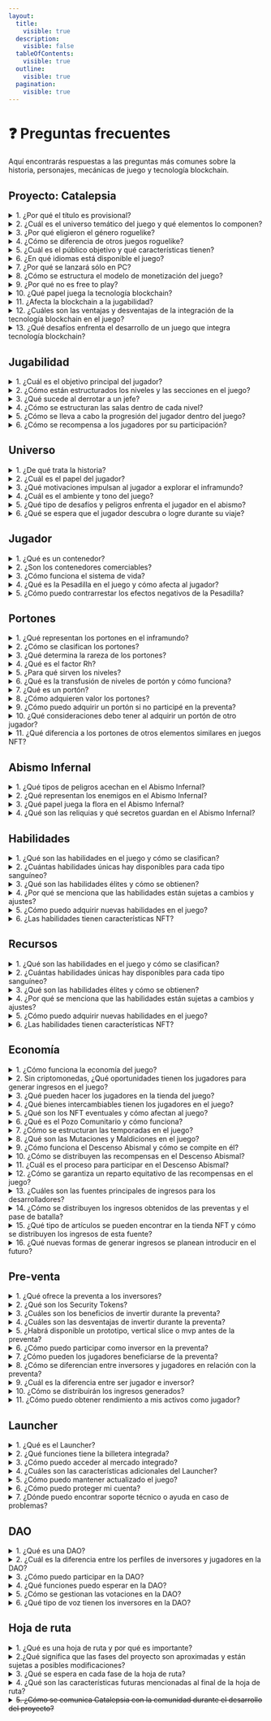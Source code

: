 ```yaml
---
layout:
  title:
    visible: true
  description:
    visible: false
  tableOfContents:
    visible: true
  outline:
    visible: true
  pagination:
    visible: true
---
```


# ❓ Preguntas frecuentes

Aquí encontrarás respuestas a las preguntas más comunes sobre la historia, personajes, mecánicas de juego y tecnología blockchain.

## Proyecto: Catalepsia

<details>

<summary>1. ¿Por qué el título es provisional?</summary>

El título es provisional debido a que necesitamos ocultar el título real mientras realizamos los registros de protección de la propiedad intelectual correspondiente con el fin de evitar que un tercero lo haga por nosotros.

</details>

<details>

<summary>2. ¿Cuál es el universo temático del juego y qué elementos lo componen?</summary>

El universo temático se desarrolla en un abismo infernal, donde los jugadores enfrentan desafíos oscuros y peligrosos. Incluye elementos de fantasía tenebrosa, con una estética dominada por colores oscuros y sombríos, y una historia que involucra la lucha entre el bien y el mal.

</details>

<details>

<summary>3. ¿Por qué eligieron el género roguelike?</summary>

El género roguelike fue elegido tras una extensa investigación del mercado web2/web3. Actualmente es uno de los géneros más vendidos (Steam), y donde más estudios noveles realizan su debut. En web3 carece de representación.

</details>

<details>

<summary>4. ¿Cómo se diferencia de otros juegos roguelike?</summary>

Se diferencia de otros juegos roguelike por su enfoque en una perspectiva en tercera persona y un entorno tridimensional, lo que ofrece una experiencia de juego más inmersiva. Además, la integración de la tecnología blockchain añade una capa adicional de interactividad y propiedad de activos digitales únicos.

</details>

<details>

<summary>5. ¿Cuál es el público objetivo y qué características tienen?</summary>

El público objetivo son jugadores de entre 18 y 35 años, apasionados por los videojuegos desafiantes, interesados en adoptar nuevas tecnologías y con conocimientos o interés en finanzas. Este público disfruta de juegos como Hades, Hollow Knight, Mortal Shell o Dark Souls.

</details>

<details>

<summary>6. ¿En qué idiomas está disponible el juego?</summary>

El juego está disponible en español e inglés. Conforme avance el desarrollo del juego habrá disponible más idiomas.

</details>

<details>

<summary>7. ¿Por qué se lanzará sólo en PC?</summary>

Aunque el género roguelike es adaptable a cualquier plataforma, el modo de negocio no lo es. Por tanto, sólo se lanzará en PC bajo el sistema operativo Windows. No obstante, no descartamos la posibilidad de llegar a otras plataformas si cambian las circunstancias.

</details>

<details>

<summary>8. ¿Cómo se estructura el modelo de monetización del juego?</summary>

El modelo de monetización del juego se basa en la venta de licencias premium con NFTs, comisiones por transacciones dentro del juego, pases de batalla, competiciones eSports y otras actividades que generan ingresos, mientras que se evitan expansiones de contenido adicional o DLC.

</details>

<details>

<summary>9. ¿Por qué no es free to play?</summary>

Somos conscientes que actualmente el modelo free to play es demandado por los jugadores pero, bajo nuestro criterio, no es un modelo compatible con el modelo playtoearn.

</details>

<details>

<summary>10. ¿Qué papel juega la tecnología blockchain?</summary>

La tecnología blockchain permite a los jugadores poseer activos digitales únicos dentro del juego, como objetos, personajes y portones. Esto le otorga a los jugadores mayor control y propiedad a los jugadores sobre sus pertenencias virtuales.

</details>

<details>

<summary>11. ¿Afecta la blockchain a la jugabilidad?</summary>

La blockchain no afecta a la jugabilidad. Puedes jugar sin prestarle atención a las funciones que añade la blockchain.

</details>

<details>

<summary>12. ¿Cuáles son las ventajas y desventajas de la integración de la tecnología blockchain en el juego?</summary>

Las ventajas incluyen la propiedad de activos digitales, una economía descentralizada, transparencia y seguridad en las transacciones. Sin embargo, las desventajas pueden ser la complejidad técnica, barreras de entrada para algunos jugadores, desafíos de escalabilidad, costos asociados y la mala reputación de proyectos anteriores.

</details>

<details>

<summary>13. ¿Qué desafíos enfrenta el desarrollo de un juego que integra tecnología blockchain?</summary>

El desarrollo de un juego que integra tecnología blockchain enfrenta desafíos como la complejidad técnica, la educación del usuario sobre la tecnología, la escalabilidad, los costos asociados y la reputación del proyecto debido a experiencias previas negativas en el ámbito de los juegos basados en blockchain.

</details>

## Jugabilidad

<details>

<summary>1. ¿Cuál es el objetivo principal del jugador?</summary>

El objetivo principal del jugador en Catalepsia es explorar la mazmorra abismal, enfrentar desafíos y jefes, obtener recompensas y progresar en el juego a través de los 20 niveles del Abismo Infernal.

</details>

<details>

<summary>2. ¿Cómo están estructurados los niveles y las secciones en el juego?</summary>

Los 20 niveles del juego están divididos en 5 secciones tematizadas, cada una con sus propios desafíos únicos. Al final de cada sección, los jugadores deben enfrentarse a un poderoso jefe que guarda el acceso a la siguiente sección de niveles.

</details>

<details>

<summary>3. ¿Qué sucede al derrotar a un jefe?</summary>

Derrotar a un jefe permite al jugador obtener grandes recompensas. Luego debe tomar la decisión de continuar descendiendo en el abismo para enfrentar desafíos más difíciles o realizar una plegaria para abandonar el abismo y conservar el botín obtenido.

</details>

<details>

<summary>4. ¿Cómo se estructuran las salas dentro de cada nivel?</summary>

Cada nivel está compuesto por varias salas generadas proceduralmente, que varían en número y desafíos. Los jugadores deben superar todas las salas de un nivel para tener la oportunidad de descender al siguiente nivel del abismo.

</details>

<details>

<summary>5. ¿Cómo se lleva a cabo la progresión del jugador dentro del juego?</summary>

La progresión del jugador en "Catalepsia" implica la exploración de la mazmorra abismal, la superación de desafíos y jefes, la adquisición de botín y la mejora de habilidades. A medida que los jugadores avanzan, enfrentan objetivos a corto, mediano y largo plazo que contribuyen a su desarrollo en el juego.

</details>

<details>

<summary>6. ¿Cómo se recompensa a los jugadores por su participación?</summary>

Se espera que los jugadores exploren la mazmorra abismal, enfrenten desafíos y jefes, obtengan recompensas, mejoren sus habilidades y participen en la economía del juego. Su participación se recompensa con botín, progreso en el juego y la oportunidad de competir en eventos eSports.

</details>

## Universo

<details>

<summary>1. ¿De qué trata la historia?</summary>

Catalepsia presenta una historia épica que se remonta a los albores del tiempo, donde una entidad primigenia, que encarnaba tanto la luz como la oscuridad, dio origen a la creación del universo. Esta entidad, compuesta por la creación y la destrucción, eventualmente se separó debido a diferencias irreconciliables, lo que desencadenó una feroz batalla entre ellos. La destrucción fue desterrada al inframundo, donde aguarda pacientemente la llegada de aquellos que sucumben al pecado.

</details>

<details>

<summary>2. ¿Cuál es el papel del jugador?</summary>

El jugador asume el papel de un ser atormentado y encadenado al portón del inframundo, atrapado en un estado entre la vida y la muerte. Obligado a expiar sus pecados y alimentar la sed de sangre del portón, el jugador se aventura en el abismo para enfrentar desafíos desconocidos y buscar redención.

</details>

<details>

<summary>3. ¿Qué motivaciones impulsan al jugador a explorar el inframundo?</summary>

El jugador se ve impulsado por la necesidad de expiar sus pecados y liberarse del tormento que lo aflige en el inframundo. Además, la incertidumbre sobre su verdadera naturaleza y destino, así como la esperanza de encontrar redención, lo llevan a enfrentar los peligros del abismo.

</details>

<details>

<summary>4. ¿Cuál es el ambiente y tono del juego?</summary>

El ambiente es oscuro, misterioso y turbio, reflejando la atmósfera del inframundo y la lucha entre la luz y la oscuridad. El tono es sombrío y desesperado, con una sensación de tensión y miedo que acompaña al jugador en su viaje hacia lo desconocido.

</details>

<details>

<summary>5. ¿Qué tipo de desafíos y peligros enfrenta el jugador en el abismo?</summary>

El jugador enfrenta una variedad de desafíos, incluyendo criaturas monstruosas, trampas mortales y obstáculos ambientales.

</details>

<details>

<summary>6. ¿Qué se espera que el jugador descubra o logre durante su viaje?</summary>

Se espera que el jugador descubra la verdad sobre su propia naturaleza y destino, así como encuentre redención al enfrentar sus pecados y superar los peligros del inframundo. Además, el jugador puede desentrañar misterios sobre la historia del universo mientras explora el abismo.

</details>

## Jugador

<details>

<summary>1. ¿Qué es un contenedor?</summary>

El contenedor es el representante virtual del jugador en el abismo infernal.

</details>

<details>

<summary>2. ¿Son los contenedores comerciables?</summary>

No, los contenedores no poseen características NFT y no pueden ser objeto de comercio. Son representaciones virtuales del jugador en el juego y no están diseñados para ser transferibles o intercambiables entre jugadores. Todos los jugadores disponen del mismo aspecto.

</details>

<details>

<summary>3. ¿Cómo funciona el sistema de vida?</summary>

El sistema de vida se compone de tres elementos principales: plaquetas, sangre y plasma. Las plaquetas actúan como un escudo temporal, la sangre representa la salud general del jugador y el plasma controla la capacidad para realizar evasiones.

</details>

<details>

<summary>4. ¿Qué es la Pesadilla en el juego y cómo afecta al jugador?</summary>

Es un sistema que limita las recompensas y mitiga el exceso de tiempo de juego. Después de 6 horas continuas de juego, se aplica un decremento gradual en la salud del jugador, reduciéndola hasta un 20%, hasta que el jugador se desconecte por un tiempo equivalente al tiempo acumulado en Pesadilla.

</details>

<details>

<summary>5. ¿Cómo puedo contrarrestar los efectos negativos de la Pesadilla?</summary>

Los jugadores tienen la opción de adquirir una poción especial que limita los efectos negativos de la Pesadilla, permitiéndoles prolongar su sesión de juego con mayor seguridad.

</details>

## Portones

<details>

<summary>1. ¿Qué representan los portones en el inframundo?</summary>

Los portones son representaciones vívidas de los pecados acumulados por los humanos durante su vida, moldeados según su configuración única de habilidades. Cada portón revela los errores y transgresiones del individuo frente a ellos, y se requiere llenarlos con esquirlas de sangre para avanzar en el inframundo.

</details>

<details>

<summary>2. ¿Cómo se clasifican los portones?</summary>

Los portones se clasifican según el tipo de sangre al que están vinculados: A, AB, B y O. Cada tipo de sangre otorga al jugador acceso a un conjunto distinto de habilidades, lo que añade profundidad estratégica al juego y fomenta la exploración y experimentación.

</details>

<details>

<summary>3. ¿Qué determina la rareza de los portones?</summary>

La rareza de los portones está vinculada a la rareza de su tipo sanguíneo. Se clasifican como común (Tipo O), poco común (Tipo A), raro (Tipo B) y legendario (Tipo AB), lo que determina qué habilidades pueden utilizar los contenedores.

</details>

<details>

<summary>4. ¿Qué es el factor Rh?</summary>

El factor Rh determina la compatibilidad de las habilidades entre tipos sanguíneos. Se decide con una probabilidad del 60% para los tipos sanguíneos negativos y del 40% para los positivos.

</details>

<details>

<summary>5. ¿Para qué sirven los niveles?</summary>

Los niveles son necesarios para profundizar en los niveles del abismo. Son requeridos tras la derrota de un jefe de sección.

</details>

<details>

<summary>6. ¿Qué es la transfusión de niveles de portón y cómo funciona?</summary>

La transfusión de niveles de portón permite a los jugadores aumentar sus niveles de portón intercambiando niveles con otros jugadores. Sin embargo, cada transfusión conlleva una penalización del 20% de esquirlas de sangre, lo que busca desincentivar el abuso del sistema y promover una gestión cuidadosa de los recursos.

</details>

<details>

<summary>7. ¿Qué es un portón?</summary>

Un portón es un elemento asignado a cada jugador que representa su progresión. Es equivalente a las "Lands" en otros juegos NFT, pero adquiere valor a través del tiempo y la participación del jugador en el juego.

</details>

<details>

<summary>8. ¿Cómo adquieren valor los portones?</summary>

Los portones adquieren valor a medida que los jugadores exploran y participan en el juego, sacrificando esquirlas de sangre para aumentar su nivel. Los niveles más altos otorgan acceso a las secciones del abismo.

</details>

<details>

<summary>9. ¿Cómo puedo adquirir un portón si no participé en la preventa?</summary>

Comprando una licencia normal te se asignará un portón. Este portón no tiene nivel. Sin embargo, es posible adquirir un portón a otro jugador con un portón de más nivel.

</details>

<details>

<summary>10. ¿Qué consideraciones debo tener al adquirir un portón de otro jugador?</summary>

Al adquirir un Portón NFT de otro jugador, debes considerar su nivel, el tiempo de juego invertido, y el precio de venta actual del portón. Esto te ayudará a tomar una decisión informada sobre qué Portón adquirir según tu poder económico y objetivos en el juego.

</details>

<details>

<summary>11. ¿Qué diferencia a los portones de otros elementos similares en juegos NFT?</summary>

Un portón equivale a una land en la mayoría de los juegos NFT. Las lands adquieren valor por su ecasez , la cercanía al centro del universo del juego o si tienen más recursos que otros. Al ser valores articificiales, en la mayoría de los casos pierden parte o todo su valor. Los portones funcionan a la inversa. Son repartidos a todos los jugadores y adquieren valor conforme el jugador invierte tiempo en el juego. De esta forma los jugadores que más aporten al juego tienen portones (lands) de más valor.

</details>

## Abismo Infernal

<details>

<summary>1. ¿Qué tipos de peligros acechan en el Abismo Infernal?</summary>

En el Abismo Infernal, los aventureros se enfrentarán a numerosos peligros, desde criaturas abismales hostiles hasta trampas mortales y flora retorcida. Cada paso es un desafío, y cada decisión puede ser la diferencia entre la vida y la muerte.

</details>

<details>

<summary>2. ¿Qué representan los enemigos en el Abismo Infernal?</summary>

Los enemigos en el Abismo Infernal son seres oscuros y hostiles que desafían la valentía y habilidad del aventurero. Con tácticas astutas y ferocidad implacable, representan un obstáculo formidable en el camino hacia las profundidades del abismo.

</details>

<details>

<summary>3. ¿Qué papel juega la flora en el Abismo Infernal?</summary>

La flora retorcida y corrompida por la oscuridad del abismo también presenta una amenaza oculta bajo su apariencia engañosa. Las plantas del abismo son tan bellas como letales, desafiando la percepción y la supervivencia de los aventureros.

</details>

<details>

<summary>4. ¿Qué son las reliquias y qué secretos guardan en el Abismo Infernal?</summary>

Las reliquias son antiguas cámaras envueltas en misterio y peligro que se encuentran en las profundidades del abismo. Cada una contiene secretos y poderes ocultos, como la Pila Abismal, un santuario misterioso que ofrece poder sobrenatural y regenerativo, o la Estatua Antigua, una reliquia perturbadora que puede desencadenar consecuencias imprevistas para aquellos que se atreven a interactuar con ella.

</details>

## Habilidades

<details>

<summary>1. ¿Qué son las habilidades en el juego y cómo se clasifican?</summary>

Las habilidades son capacidades únicas y poderosas que permiten a los jugadores enfrentar los desafíos en el inframundo. Se clasifican en cuatro tipos según el tipo sanguíneo del portón del jugador: Tipo O, Tipo A, Tipo B y Tipo AB.

</details>

<details>

<summary>2. ¿Cuántas habilidades únicas hay disponibles para cada tipo sanguíneo?</summary>

Cada tipo sanguíneo dispone de 12 habilidades únicas que reflejan un estilo de juego específico y otorgan al jugador una variedad de capacidades para enfrentar los desafíos del inframundo.

</details>

<details>

<summary>3. ¿Qué son las habilidades élites y cómo se obtienen?</summary>

Las habilidades élites son habilidades especiales disponibles para cada tipo sanguíneo que proporcionan beneficios poderosos en el combate. Se obtienen según el tipo sanguíneo del portón del jugador y ofrecen ventajas estratégicas únicas.

</details>

<details>

<summary>4. ¿Por qué se menciona que las habilidades están sujetas a cambios y ajustes?</summary>

Las habilidades están en constante revisión y ajuste para garantizar una experiencia de juego equilibrada y emocionante para todos los jugadores. Esto significa que las habilidades pueden modificarse antes del lanzamiento oficial del juego para mejorar la jugabilidad y la diversión de los usuarios.

</details>

<details>

<summary>5. ¿Cómo puedo adquirir nuevas habilidades en el juego?</summary>

Las habilidades pueden ser adquiridas a medida que los jugadores exploran y progresan en el juego, descendiendo por el abismo y desbloqueando nuevos rangos de habilidades. Además, las habilidades también pueden ser comerciadas en el mercado NFT entre los jugadores.

</details>

<details>

<summary>6. ¿Las habilidades tienen características NFT?</summary>

Sí, las habilidades tienen características NFT, lo que les otorga un valor único y la capacidad de ser comerciadas entre los jugadores en el mercado NFT. Cada habilidad es un elemento digital auténtico y exclusivo que puede ser transferido y negociado, lo que aumenta su valor dentro del juego.

</details>

## Recursos

<details>

<summary>1. ¿Qué son las habilidades en el juego y cómo se clasifican?</summary>

Las habilidades son capacidades únicas y poderosas que permiten a los jugadores enfrentar los desafíos en el inframundo. Se clasifican en cuatro tipos según el tipo sanguíneo del portón del jugador: Tipo O, Tipo A, Tipo B y Tipo AB.

</details>

<details>

<summary>2. ¿Cuántas habilidades únicas hay disponibles para cada tipo sanguíneo?</summary>

Cada tipo sanguíneo dispone de 12 habilidades únicas que reflejan un estilo de juego específico y otorgan al jugador una variedad de capacidades para enfrentar los desafíos del inframundo.

</details>

<details>

<summary>3. ¿Qué son las habilidades élites y cómo se obtienen?</summary>

Las habilidades élites son habilidades especiales disponibles para cada tipo sanguíneo que proporcionan beneficios poderosos en el combate. Se obtienen según el tipo sanguíneo del portón del jugador y ofrecen ventajas estratégicas únicas.

</details>

<details>

<summary>4. ¿Por qué se menciona que las habilidades están sujetas a cambios y ajustes?</summary>

Las habilidades están en constante revisión y ajuste para garantizar una experiencia de juego equilibrada y emocionante para todos los jugadores. Esto significa que las habilidades pueden modificarse antes del lanzamiento oficial del juego para mejorar la jugabilidad y la diversión de los usuarios.

</details>

<details>

<summary>5. ¿Cómo puedo adquirir nuevas habilidades en el juego?</summary>

Las habilidades pueden ser adquiridas a medida que los jugadores exploran y progresan en el juego, descendiendo por el abismo y desbloqueando nuevos rangos de habilidades. Además, las habilidades también pueden ser comerciadas en el mercado NFT entre los jugadores.

</details>

<details>

<summary>6. ¿Las habilidades tienen características NFT?</summary>

Sí, las habilidades tienen características NFT, lo que les otorga un valor único y la capacidad de ser comerciadas entre los jugadores en el mercado NFT. Cada habilidad es un elemento digital auténtico y exclusivo que puede ser transferido y negociado, lo que aumenta su valor dentro del juego.

</details>

## Economía

<details>

<summary>1. ¿Cómo funciona la economía del juego?</summary>

La economía del juego funciona sin hacer uso de criptomonedas. Nos centramos en el valor que aportan los NFT. Los NFT representan activos digitales únicos que pueden ser poseídos, transferidos y negociados entre los jugadores en el mercado.

</details>

<details>

<summary>2. Sin criptomonedas, ¿Qué oportunidades tienen los jugadores para generar ingresos en el juego?</summary>

Los jugadores tienen diversas oportunidades para generar ingresos en el juego, incluyendo participar en el comercio de habilidades, esquirlas, recursos y niveles de portones del juego, así como competir en competiciones para obtener diversas recompensas del fondo común.

</details>

<details>

<summary>3. ¿Qué pueden hacer los jugadores en la tienda del juego?</summary>

Los jugadores pueden comprar, vender e intercambiar NFT en la tienda. Con una comprensión profunda del juego y una estrategia bien pensada, los jugadores pueden capitalizar al máximo su habilidad para identificar y adquirir los NFT más valiosos, aprovechando así las oportunidades para obtener ganancias sustanciales en el mercado.

</details>

<details>

<summary>4. ¿Qué bienes intercambiables tienen los jugadores en el juego?</summary>

Los jugadores tienen acceso a diversos bienes intercambiables en el juego, incluyendo esquirlas de sangre, pociones de diversos tipos (como la Poción de Sangre Vital, la Poción de Plaquetas Revitalizantes y la Poción de Plasma Protector), hostias de resiliencia y llaves abismales. Cada uno de estos elementos es un activo digital único que puede ser poseído, transferido y negociado en el mercado NFT.

</details>

<details>

<summary>5. ¿Qué son los NFT eventuales y cómo afectan al juego?</summary>

Algunos objetos en el juego pueden tener una adquisición eventual, lo que significa que solo se pueden obtener en un momento específico, como eventos especiales, lanzamientos exclusivos o colecciones limitadas. Con el tiempo, si estos objetos comienzan a demandarse, pueden aumentar significativamente su valor. Los jugadores deben estar atentos a estos eventos para aprovechar estas oportunidades.

</details>

<details>

<summary>6. ¿Qué es el Pozo Comunitario y cómo funciona?</summary>

El Pozo Comunitario es la fuente de recompensas para los jugadores, alimentado por las comisiones generadas por intercambios de bienes (NFT) o preventas. Este fondo garantiza recompensas sostenibles y proporcionales a la actividad y el compromiso de la comunidad de jugadores.

</details>

<details>

<summary>7. ¿Cómo se estructuran las temporadas en el juego?</summary>

Las temporadas en el juego tienen una duración de 35 días, seguidas de un período de descanso de 15 días. Durante las temporadas, los jugadores compiten y contribuyen al Pozo Comunitario, que luego se utiliza para las recompensas de la próxima temporada.

</details>

<details>

<summary>8. ¿Qué son las Mutaciones y Maldiciones en el juego?</summary>

Las Mutaciones alteran el comportamiento de los enemigos, variando sus movimientos o ataques. Las Maldiciones, elegidas por los jugadores a través de la DAO, deshabilitan ciertas runas seleccionadas, lo que agrega desafío y variedad a cada temporada.

</details>

<details>

<summary>9. ¿Cómo funciona el Descenso Abismal y cómo se compite en él?</summary>

El Descenso Abismal es un modo de competición donde los jugadores descienden por el Abismo Infernal, siendo evaluados por su rendimiento. La velocidad de avance, la eficacia en la derrota de enemigos y el uso de objetos son factores clave para determinar la puntuación del jugador.

</details>

<details>

<summary>10. ¿Cómo se distribuyen las recompensas en el Descenso Abismal?</summary>

El Descenso Abismal está dividido en divisiones, y las recompensas se distribuyen según la abundancia del Pozo Comunitario. Cada división recibe un porcentaje específico del Pozo Comunitario, y los mejores jugadores de cada división optan a estas recompensas.

</details>

<details>

<summary>11. ¿Cuál es el proceso para participar en el Descenso Abismal?</summary>

Para competir en el Descenso Abismal, los jugadores deben activar el modo competición antes de adentrarse en el Abismo Infernal. El juego evaluará su desempeño mientras exploran el Abismo y registrarán diversas acciones y eventos durante el descenso.

</details>

<details>

<summary>12. ¿Cómo se garantiza un reparto equitativo de las recompensas en el juego?</summary>

Se establecen reglas específicas para el reparto de recompensas, como limitar la cantidad del Pozo Comunitario a $1M y asegurarse de que, si la recompensa es menor a $40.000, no haya recompensas esa temporada, a menos que se inyecte liquidez adicional. Estas reglas garantizan un reparto equitativo y sostenible de las recompensas.

</details>

<details>

<summary>13. ¿Cuáles son las fuentes principales de ingresos para los desarrolladores?</summary>

Las principales fuentes de ingresos activos incluyen las preventas, el pase de batalla, la venta de cosméticos y los patrocinios y colaboraciones. Además, se generarán ingresos pasivos a través de la tienda en el juego y las comisiones sobre transacciones dentro del ecosistema del juego.

</details>

<details>

<summary>14. ¿Cómo se distribuyen los ingresos obtenidos de las preventas y el pase de batalla?</summary>

Del total de ingresos generados por las preventas y el pase de batalla, el 85% se destina a los desarrolladores para respaldar el desarrollo continuo del juego, mientras que el 15% se destina al pozo comunitario para recompensas y mejoras en el juego.

</details>

<details>

<summary>15. ¿Qué tipo de artículos se pueden encontrar en la tienda NFT y cómo se distribuyen los ingresos de esta fuente?</summary>

En la tienda NFT, los jugadores pueden encontrar artículos cosméticos, potenciadores o elementos de conveniencia a cambio de dinero real. De las transacciones en la tienda NFT, el 5% se destina a los desarrolladores, el 80% al jugador que realiza la compra y el 15% al pozo comunitario.

</details>

<details>

<summary>16. ¿Qué nuevas formas de generar ingresos se planean introducir en el futuro?</summary>

En el futuro, se planea introducir nuevas oportunidades para que tanto inversores como jugadores generen ingresos adicionales. Estas oportunidades se agregarán gradualmente a medida que avance la hoja de ruta del juego. Se anima a los jugadores a permanecer atentos para no perderse ninguna novedad al respecto.

</details>

## Pre-venta

<details>

<summary>1. ¿Qué ofrece la preventa a los inversores?</summary>

La preventa ofrece a los inversores la oportunidad de adquirir acciones de la empresa mediante Security Tokens. Esto les otorga una participación directa en el negocio, lo que significa que recibirán rendimientos a medida que el ecosistema de la empresa se expanda y genere beneficios.

</details>

<details>

<summary>2. ¿Qué son los Security Tokens?</summary>

Los Security Tokens son activos digitales que representan una participación en el negocio. Al adquirir estos tokens durante la preventa, los inversores obtienen derechos similares a los accionistas tradicionales, como dividendos y derechos de voto.

</details>

<details>

<summary>3. ¿Cuáles son los beneficios de invertir durante la preventa?</summary>

Al invertir durante la preventa, los participantes pueden beneficiarse de la apreciación del valor de los Security Tokens. Esto les permite beneficiarse de la expansión y desarrollo continuo del proyecto, aumentando el valor de sus inversiones a largo plazo.

</details>

<details>

<summary>4. ¿Cuáles son las desventajas de invertir durante la preventa?</summary>

Invertir durante la preventa puede presentar desafíos como mayor riesgo debido a la incertidumbre en proyectos tempranos, menor liquidez de los tokens, falta de garantías, posibles cambios en el proyecto y menor transparencia en la información disponible.

</details>

<details>

<summary>5. ¿Habrá disponible un prototipo, vertical slice o mvp antes de la preventa?</summary>

Sí. Habrá un prototipo/vertical slice disponible antes de la preventa para que los inversores puedan valorar mejor el desempeño del equipo.

</details>

<details>

<summary>6. ¿Cómo puedo participar como inversor en la preventa?</summary>

Para participar como inversor en la preventa, simplemente sigue las instrucciones proporcionadas en nuestro sitio web oficial. Deberás completar el proceso de registro y adquisición de los Security Tokens según las indicaciones proporcionadas.

</details>

<details>

<summary>7. ¿Cómo pueden los jugadores beneficiarse de la preventa?</summary>

Participar en la preventa como jugador te ofrece acceso anticipado al juego, recompensas exclusivas, descuentos en NFT y la oportunidad de adquirir activos digitales exclusivos que pueden aumentar su valor con el tiempo, incluyendo la posibilidad de conseguir portones de rareza extraña y recursos que les permitirán avanzar más rápido en el juego.

</details>

<details>

<summary>8. ¿Cómo se diferencian entre inversores y jugadores en relación con la preventa?</summary>

Los enfoques para inversores y jugadores se diferencian en función de las necesidades y expectativas de cada grupo. Mientras que los inversores buscan participar en el negocio y obtener rendimientos financieros, los jugadores buscan obtener beneficios específicos dentro del juego que mejoren su experiencia de juego y los sumerjan más en el universo virtual de Cataplesia.

</details>

<details>

<summary>9. ¿Cuál es la diferencia entre ser jugador e inversor?</summary>

Hemos dividido claramente la figura del jugador y del inversor para evitar conflictos de intereses. Los jugadores pueden disfrutar del juego sin la presión de ser inversores, mientras que los inversores tienen la oportunidad de participar en la preventa y obtener rendimientos a través de los Security Tokens.

</details>

<details>

<summary>10. ¿Cómo se distribuirán los ingresos generados?</summary>

Los ingresos generados por se distribuirán de manera equitativa entre los inversores, los desarrolladores y la comunidad de jugadores, según las políticas y los acuerdos establecidos en el proyecto.

</details>

<details>

<summary>11. ¿Cómo puedo obtener rendimiento a mis activos como jugador?</summary>

Como jugador, puedes obtener rendimiento a tus activos participando en la compra y venta de NFT en la tienda, compitiendo en eventos para ganar recompensas en dólares, convirtiéndote en un coleccionista de activos digitales raros y obteniendo recursos valiosos dentro del juego para comercializarlos.

</details>

## Launcher

<details>

<summary>1. ¿Qué es el Launcher?</summary>

El Launcher es una aplicación que actúa como punto de acceso al ecosistema de Catalepsia, permitiendo a los usuarios ejecutar el juego, administrar sus activos digitales, participar en la comunidad y más.

</details>

<details>

<summary>2. ¿Qué funciones tiene la billetera integrada?</summary>

La billetera integrada permite a los usuarios comprar, vender e intercambiar NFTs directamente desde el launcher, así como recibir premios en USDT y gestionar sus activos digitales de forma segura.

</details>

<details>

<summary>3. ¿Cómo puedo acceder al mercado integrado?</summary>

El mercado integrado está accesible desde el launcher, donde los usuarios pueden explorar y realizar transacciones con NFTs de manera conveniente.

</details>

<details>

<summary>4. ¿Cuáles son las características adicionales del Launcher?</summary>

Además de las funciones relacionadas con blockchain, el launcher ofrece características como ejecución del juego, actualizaciones automáticas, gestión de perfiles, funciones sociales, autenticación y seguridad, acceso a la comunidad y redes sociales, así como noticias y actualizaciones sobre el proyecto.

</details>

<details>

<summary>5. ¿Cómo puedo mantener actualizado el juego?</summary>

El Launcher tiene la capacidad de buscar y descargar automáticamente las últimas actualizaciones del juego, asegurando que los usuarios siempre tengan la versión más reciente disponible.

</details>

<details>

<summary>6. ¿Cómo puedo proteger mi cuenta?</summary>

El launcher ofrece medidas de seguridad como la autenticación de dos factores para proteger las cuentas de usuario contra el acceso no autorizado y garantizar una experiencia segura.

</details>

<details>

<summary>7. ¿Dónde puedo encontrar soporte técnico o ayuda en caso de problemas?</summary>

Para obtener soporte técnico o ayuda con el launcher, los usuarios pueden acceder a la sección de ayuda dentro de la aplicación o ponerse en contacto con el equipo de soporte a través de los canales de comunicación proporcionados en el launcher o en el sitio web oficial.

</details>

## DAO

<details>

<summary>1. ¿Qué es una DAO?</summary>

Una DAO, o Organización Autónoma Descentralizada, es una plataforma de gobernanza basada en contratos inteligentes diseñada para involucrar a jugadores, inversores y socios en la toma de decisiones clave relacionadas con el proyecto.

</details>

<details>

<summary>2. ¿Cuál es la diferencia entre los perfiles de inversores y jugadores en la DAO?</summary>

Los inversores tienen acceso a información relacionada con el negocio y pueden intervenir en la toma de decisiones estratégicas, mientras que los jugadores pueden expresar sus opiniones, proponer ideas y influir en algunas decisiones del proyecto relacionadas con funciones de juego y reservas del pozo comunitario.

</details>

<details>

<summary>3. ¿Cómo puedo participar en la DAO?</summary>

Para participar en la DAO, los usuarios deben poseer un NFT que se ajuste a su perfil de inversor o jugador.

</details>

<details>

<summary>4. ¿Qué funciones puedo esperar en la DAO?</summary>

La DAO ofrece características como gestión de perfiles, mensajes en foros de discusión, y votaciones.

</details>

<details>

<summary>5. ¿Cómo se gestionan las votaciones en la DAO?</summary>

Las votaciones en la DAO pueden ser vinculantes o no vinculantes. Las votaciones vinculantes tienen un impacto legalmente obligatorio en el desarrollo y las operaciones del juego, mientras que las no vinculantes recopilan comentarios y sugerencias de la comunidad.

</details>

<details>

<summary>6. ¿Qué tipo de voz tienen los inversores en la DAO?</summary>

Los inversores en la DAO tienen voz y voto en aspectos clave del proyecto, como la votación sobre nuevas iniciativas y la distribución de fondos, asegurando una mayor transparencia y participación en todo momento.

</details>

## Hoja de ruta

<details>

<summary>1. ¿Qué es una hoja de ruta y por qué es importante?</summary>

Una hoja de ruta es una guía detallada que describe los hitos clave y las fases del proyecto, desde su conceptualización hasta su implementación. Proporciona una visión, estableciendo expectativas claras para los inversores, jugadores y socios.

</details>

<details>

<summary>2.¿Qué significa que las fases del proyecto son aproximadas y están sujetas a posibles modificaciones?</summary>

Significa que las fases mencionadas en la hoja de ruta pueden cambiar debido a circunstancias imprevistas o necesidades del proyecto.

</details>

<details>

<summary>3. ¿Qué se espera en cada fase de la hoja de ruta?</summary>

Cada fase tiene objetivos y actividades específicas, como la investigación de mercado en la fase de conceptualización, la búsqueda de socios en la fase de preparación y alianzas, y el lanzamiento del juego en la fase de lanzamiento de Catalepsia, entre otros.

</details>

<details>

<summary>4. ¿Qué son las características futuras mencionadas al final de la hoja de ruta?</summary>

Las características futuras son aspectos del proyecto que se desarrollarán después de las fases principales de la hoja de ruta. Estas incluyen nuevas funcionalidades, contenido adicional y mejoras continuas para enriquecer la experiencia de juego y mantener la relevancia del proyecto en el futuro.

</details>

<details>

<summary><del>5. ¿Cómo se comunica Catalepsia con la comunidad durante el desarrollo del proyecto?</del></summary>

Catalepsia se compromete a mantener una comunicación constante y transparente con la comunidad a través de diversos canales, como redes sociales, foros de discusión, actualizaciones en la página web y correos electrónicos periódicos, para mantener a los interesados informados sobre el progreso del proyecto y cualquier cambio en la hoja de ruta.

</details>
